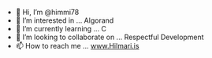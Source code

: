- 👋 Hi, I’m @himmi78
- 👀 I’m interested in ... Algorand
- 🌱 I’m currently learning ... C
- 💞️ I’m looking to collaborate on ... Respectful Development 
- 📫 How to reach me ... www.Hilmari.is 

<!---
himmi78/himmi78 is a ✨ special ✨ repository because its `README.md` (this file) appears on your GitHub profile.
You can click the Preview link to take a look at your changes.
--->
